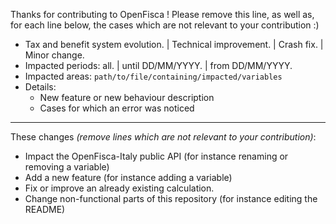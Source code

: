 Thanks for contributing to OpenFisca ! Please remove this line, as well as, for each line below, the cases which are not relevant to your contribution :)

* Tax and benefit system evolution. | Technical improvement. | Crash fix. | Minor change.
* Impacted periods: all. | until DD/MM/YYYY. | from DD/MM/YYYY.
* Impacted areas: `path/to/file/containing/impacted/variables`
* Details:
  - New feature or new behaviour description
  - Cases for which an error was noticed

- - - -

These changes _(remove lines which are not relevant to your contribution)_:

- Impact the OpenFisca-Italy public API (for instance renaming or removing a variable)
- Add a new feature (for instance adding a variable)
- Fix or improve an already existing calculation.
- Change non-functional parts of this repository (for instance editing the README)
